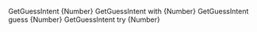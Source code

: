 GetGuessIntent {Number}
GetGuessIntent with {Number}
GetGuessIntent guess {Number}
GetGuessIntent try {Number}
